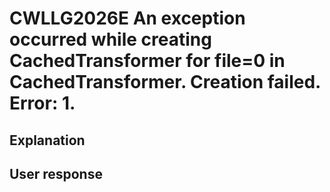 # CWLLG2026E An exception occurred while creating CachedTransformer for file=0 in CachedTransformer.  Creation failed.  Error: 1.

## Explanation

## User response